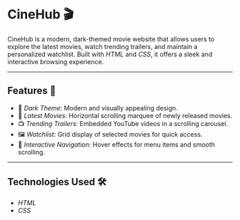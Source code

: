 # CineHub 🎬

CineHub is a modern, dark-themed movie website that allows users to explore the latest movies, watch trending trailers, and maintain a personalized watchlist. Built with *HTML* and *CSS*, it offers a sleek and interactive browsing experience.

---

## Features 🚀

* 🌙 *Dark Theme:* Modern and visually appealing design.
* 🎥 *Latest Movies:* Horizontal scrolling marquee of newly released movies.
* 📺 *Trending Trailers:* Embedded YouTube videos in a scrolling carousel.
* 🖼 *Watchlist:* Grid display of selected movies for quick access.
* 🖤 *Interactive Navigation:* Hover effects for menu items and smooth scrolling.


---

## Technologies Used 🛠

* *HTML* 
* *CSS*
